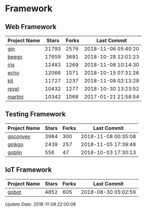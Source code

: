 # Framework

## Web Framework

| Project Name | Stars | Forks | Last Commit |
| ------------ | ----- | ----- | ----------- |
| [gin](https://github.com/gin-gonic/gin) | 21793 | 2576 | 2018-11-06 05:40:20 |
| [beego](https://github.com/astaxie/beego) | 17659 | 3691 | 2018-10-28 12:01:23 |
| [iris](https://github.com/kataras/iris) | 12483 | 1269 | 2018-11-08 10:14:30 |
| [echo](https://github.com/labstack/echo) | 12066 | 1071 | 2018-10-15 07:31:26 |
| [kit](https://github.com/go-kit/kit) | 11727 | 1237 | 2018-11-08 02:13:29 |
| [revel](https://github.com/revel/revel) | 10432 | 1277 | 2018-10-30 13:23:52 |
| [martini](https://github.com/go-martini/martini) | 10342 | 1068 | 2017-01-21 21:58:54 |

## Testing Framework

| Project Name | Stars | Forks | Last Commit |
| ------------ | ----- | ----- | ----------- |
| [goconvey](https://github.com/smartystreets/goconvey) | 3984 | 300 | 2018-11-08 00:35:08 |
| [ginkgo](https://github.com/onsi/ginkgo) | 2439 | 257 | 2018-11-05 17:39:48 |
| [goblin](https://github.com/franela/goblin) | 556 | 47 | 2018-10-03 17:30:13 |

## IoT Framework

| Project Name | Stars | Forks | Last Commit |
| ------------ | ----- | ----- | ----------- |
| [gobot](https://github.com/hybridgroup/gobot) | 4852 | 605 | 2018-08-30 05:02:59 |

*Update Date: 2018-11-08 22:00:08*